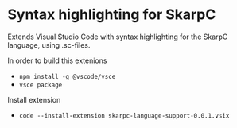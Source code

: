 # Syntax highlighting for SkarpC
Extends Visual Studio Code with syntax highlighting for the SkarpC language, using .sc-files.

In order to build this extenions

- `npm install -g @vscode/vsce`
- `vsce package`

Install extension
- `code --install-extension skarpc-language-support-0.0.1.vsix`